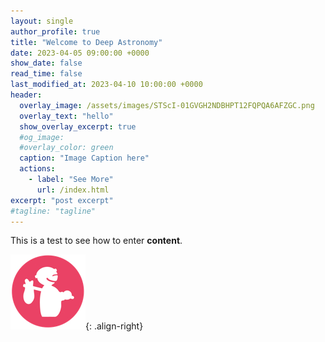 ```yaml
---
layout: single
author_profile: true
title: "Welcome to Deep Astronomy"
date: 2023-04-05 09:00:00 +0000
show_date: false
read_time: false
last_modified_at: 2023-04-10 10:00:00 +0000
header:
  overlay_image: /assets/images/STScI-01GVGH2NDBHPT12FQPQA6AFZGC.png
  overlay_text: "hello"
  show_overlay_excerpt: true
  #og_image:
  #overlay_color: green
  caption: "Image Caption here"
  actions:
    - label: "See More"
      url: /index.html
excerpt: "post excerpt"
#tagline: "tagline"
---
```


This is a test to see how to enter **content**.

![An image](/assets/images/pixel_tracker_logo_120px.jpg){: .align-right}

